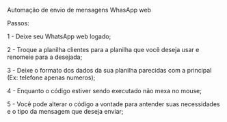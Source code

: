Automação de envio de mensagens WhasApp web

Passos:

1 - Deixe seu WhatsApp web logado; 

2 - Troque a planilha clientes para a planilha que você deseja usar e renomeie para a desejada;

3 - Deixe o formato dos dados da sua planilha parecidas com a principal (Ex: telefone apenas numeros);

4 - Enquanto o código estiver sendo executado não mexa no mouse;

5 - Você pode alterar o código a vontade para antender suas necessidades e o tipo da mensagem que deseja enviar; 
